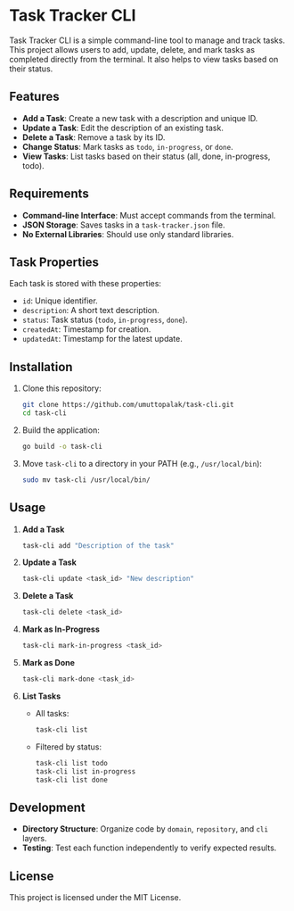# Task Tracker CLI

Task Tracker CLI is a simple command-line tool to manage and track tasks. This project allows users to add, update, delete, and mark tasks as completed directly from the terminal. It also helps to view tasks based on their status.

## Features

- **Add a Task**: Create a new task with a description and unique ID.
- **Update a Task**: Edit the description of an existing task.
- **Delete a Task**: Remove a task by its ID.
- **Change Status**: Mark tasks as `todo`, `in-progress`, or `done`.
- **View Tasks**: List tasks based on their status (all, done, in-progress, todo).

## Requirements

- **Command-line Interface**: Must accept commands from the terminal.
- **JSON Storage**: Saves tasks in a `task-tracker.json` file.
- **No External Libraries**: Should use only standard libraries.
  
## Task Properties

Each task is stored with these properties:
- `id`: Unique identifier.
- `description`: A short text description.
- `status`: Task status (`todo`, `in-progress`, `done`).
- `createdAt`: Timestamp for creation.
- `updatedAt`: Timestamp for the latest update.

## Installation

1. Clone this repository:
   ```bash
   git clone https://github.com/umuttopalak/task-cli.git
   cd task-cli
   ```

2. Build the application:
   ```bash
   go build -o task-cli
   ```

3. Move `task-cli` to a directory in your PATH (e.g., `/usr/local/bin`):
   ```bash
   sudo mv task-cli /usr/local/bin/
   ```

## Usage

1. **Add a Task**
   ```bash
   task-cli add "Description of the task"
   ```

2. **Update a Task**
   ```bash
   task-cli update <task_id> "New description"
   ```

3. **Delete a Task**
   ```bash
   task-cli delete <task_id>
   ```

4. **Mark as In-Progress**
   ```bash
   task-cli mark-in-progress <task_id>
   ```

5. **Mark as Done**
   ```bash
   task-cli mark-done <task_id>
   ```

6. **List Tasks**
   - All tasks:
     ```bash
     task-cli list
     ```
   - Filtered by status:
     ```bash
     task-cli list todo
     task-cli list in-progress
     task-cli list done
     ```

## Development

- **Directory Structure**: Organize code by `domain`, `repository`, and `cli` layers.
- **Testing**: Test each function independently to verify expected results.

## License

This project is licensed under the MIT License.
